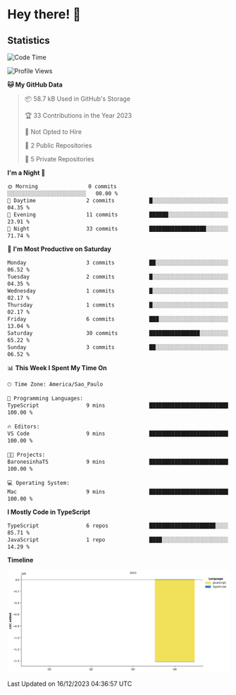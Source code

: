 # Hey there! 👋


## Statistics
<!--START_SECTION:waka-->
![Code Time](http://img.shields.io/badge/Code%20Time-38%20mins-blue)

![Profile Views](http://img.shields.io/badge/Profile%20Views-0-blue)

**🐱 My GitHub Data** 

> 📦 58.7 kB Used in GitHub's Storage 
 > 
> 🏆 33 Contributions in the Year 2023
 > 
> 🚫 Not Opted to Hire
 > 
> 📜 2 Public Repositories 
 > 
> 🔑 5 Private Repositories 
 > 
**I'm a Night 🦉** 

```text
🌞 Morning                0 commits           ░░░░░░░░░░░░░░░░░░░░░░░░░   00.00 % 
🌆 Daytime                2 commits           █░░░░░░░░░░░░░░░░░░░░░░░░   04.35 % 
🌃 Evening                11 commits          ██████░░░░░░░░░░░░░░░░░░░   23.91 % 
🌙 Night                  33 commits          ██████████████████░░░░░░░   71.74 % 
```
📅 **I'm Most Productive on Saturday** 

```text
Monday                   3 commits           ██░░░░░░░░░░░░░░░░░░░░░░░   06.52 % 
Tuesday                  2 commits           █░░░░░░░░░░░░░░░░░░░░░░░░   04.35 % 
Wednesday                1 commits           █░░░░░░░░░░░░░░░░░░░░░░░░   02.17 % 
Thursday                 1 commits           █░░░░░░░░░░░░░░░░░░░░░░░░   02.17 % 
Friday                   6 commits           ███░░░░░░░░░░░░░░░░░░░░░░   13.04 % 
Saturday                 30 commits          ████████████████░░░░░░░░░   65.22 % 
Sunday                   3 commits           ██░░░░░░░░░░░░░░░░░░░░░░░   06.52 % 
```


📊 **This Week I Spent My Time On** 

```text
🕑︎ Time Zone: America/Sao_Paulo

💬 Programming Languages: 
TypeScript               9 mins              █████████████████████████   100.00 % 

🔥 Editors: 
VS Code                  9 mins              █████████████████████████   100.00 % 

🐱‍💻 Projects: 
BaronesinhaTS            9 mins              █████████████████████████   100.00 % 

💻 Operating System: 
Mac                      9 mins              █████████████████████████   100.00 % 
```

**I Mostly Code in TypeScript** 

```text
TypeScript               6 repos             █████████████████████░░░░   85.71 % 
JavaScript               1 repo              ████░░░░░░░░░░░░░░░░░░░░░   14.29 % 
```



**Timeline**

![Lines of Code chart](https://raw.githubusercontent.com/Bluley/Bluley/main/assets/bar_graph.png)


 Last Updated on 16/12/2023 04:36:57 UTC
<!--END_SECTION:waka-->

